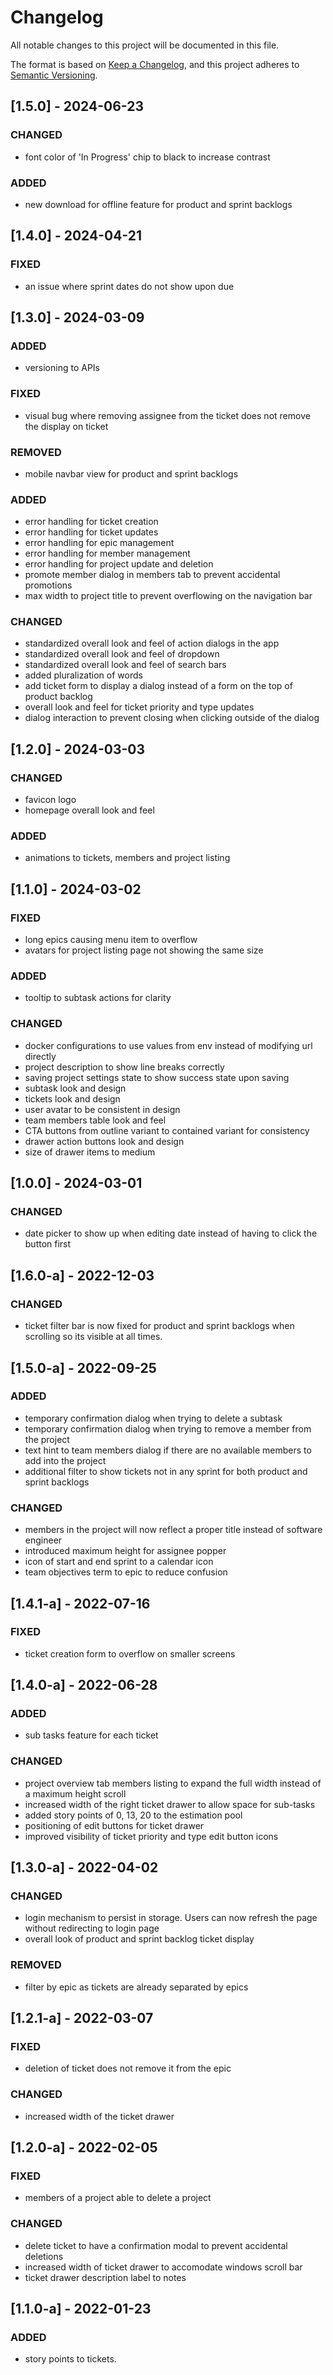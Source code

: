 # Changelog

All notable changes to this project will be documented in this file.

The format is based on [Keep a Changelog](https://keepachangelog.com/en/1.0.0/),
and this project adheres to [Semantic Versioning](https://semver.org/spec/v2.0.0.html).

## [1.5.0] - 2024-06-23

### CHANGED

- font color of 'In Progress' chip to black to increase contrast

### ADDED

- new download for offline feature for product and sprint backlogs

## [1.4.0] - 2024-04-21

### FIXED

- an issue where sprint dates do not show upon due

## [1.3.0] - 2024-03-09

### ADDED

- versioning to APIs

### FIXED

- visual bug where removing assignee from the ticket does not remove the display on ticket

### REMOVED

- mobile navbar view for product and sprint backlogs

### ADDED

- error handling for ticket creation
- error handling for ticket updates
- error handling for epic management
- error handling for member management
- error handling for project update and deletion
- promote member dialog in members tab to prevent accidental promotions
- max width to project title to prevent overflowing on the navigation bar

### CHANGED

- standardized overall look and feel of action dialogs in the app
- standardized overall look and feel of dropdown
- standardized overall look and feel of search bars
- added pluralization of words
- add ticket form to display a dialog instead of a form on the top of product backlog
- overall look and feel for ticket priority and type updates
- dialog interaction to prevent closing when clicking outside of the dialog

## [1.2.0] - 2024-03-03

### CHANGED

- favicon logo
- homepage overall look and feel

### ADDED

- animations to tickets, members and project listing

## [1.1.0] - 2024-03-02

### FIXED

- long epics causing menu item to overflow
- avatars for project listing page not showing the same size

### ADDED

- tooltip to subtask actions for clarity

### CHANGED

- docker configurations to use values from env instead of modifying url directly
- project description to show line breaks correctly
- saving project settings state to show success state upon saving
- subtask look and design
- tickets look and design
- user avatar to be consistent in design
- team members table look and feel
- CTA buttons from outline variant to contained variant for consistency
- drawer action buttons look and design
- size of drawer items to medium

## [1.0.0] - 2024-03-01

### CHANGED

- date picker to show up when editing date instead of having to click the button first

## [1.6.0-a] - 2022-12-03

### CHANGED

- ticket filter bar is now fixed for product and sprint backlogs when scrolling so its visible at all times.

## [1.5.0-a] - 2022-09-25

### ADDED

- temporary confirmation dialog when trying to delete a subtask
- temporary confirmation dialog when trying to remove a member from the project
- text hint to team members dialog if there are no available members to add into the project
- additional filter to show tickets not in any sprint for both product and sprint backlogs

### CHANGED

- members in the project will now reflect a proper title instead of software engineer
- introduced maximum height for assignee popper
- icon of start and end sprint to a calendar icon
- team objectives term to epic to reduce confusion

## [1.4.1-a] - 2022-07-16

### FIXED

- ticket creation form to overflow on smaller screens

## [1.4.0-a] - 2022-06-28

### ADDED

- sub tasks feature for each ticket

### CHANGED

- project overview tab members listing to expand the full width instead of a maximum height scroll
- increased width of the right ticket drawer to allow space for sub-tasks
- added story points of 0, 13, 20 to the estimation pool
- positioning of edit buttons for ticket drawer
- improved visibility of ticket priority and type edit button icons

## [1.3.0-a] - 2022-04-02

### CHANGED

- login mechanism to persist in storage. Users can now refresh the page without redirecting to login page
- overall look of product and sprint backlog ticket display

### REMOVED

- filter by epic as tickets are already separated by epics

## [1.2.1-a] - 2022-03-07

### FIXED

- deletion of ticket does not remove it from the epic

### CHANGED

- increased width of the ticket drawer

## [1.2.0-a] - 2022-02-05

### FIXED

- members of a project able to delete a project

### CHANGED

- delete ticket to have a confirmation modal to prevent accidental deletions
- increased width of ticket drawer to accomodate windows scroll bar
- ticket drawer description label to notes

## [1.1.0-a] - 2022-01-23

### ADDED

- story points to tickets.
